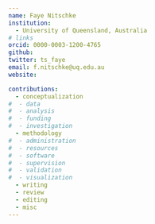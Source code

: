 ```yaml
---
name: Faye Nitschke
institution:
  - University of Queensland, Australia
# links
orcid: 0000-0003-1200-4765
github:
twitter: ts_faye
email: f.nitschke@uq.edu.au
website:

contributions:
  - ​conceptualization
#  - data
#  - analysis
#  - funding​
#  - ​investigation
  - ​methodology
#  - administration​
#  - ​resources
#  - ​software
#  - supervision
#  - validation
#  - ​visualization
  - writing
  - review
  - editing
  - misc
---
```

